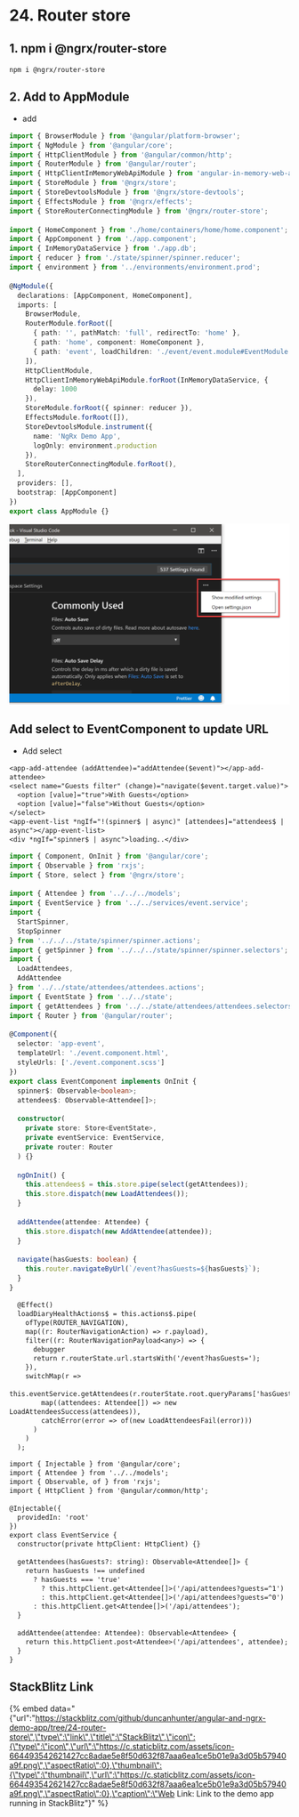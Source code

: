 # 24. Router store

## 1. npm i @ngrx/router-store

```text
npm i @ngrx/router-store
```

## 2.  Add to AppModule

* add

```typescript
import { BrowserModule } from '@angular/platform-browser';
import { NgModule } from '@angular/core';
import { HttpClientModule } from '@angular/common/http';
import { RouterModule } from '@angular/router';
import { HttpClientInMemoryWebApiModule } from 'angular-in-memory-web-api';
import { StoreModule } from '@ngrx/store';
import { StoreDevtoolsModule } from '@ngrx/store-devtools';
import { EffectsModule } from '@ngrx/effects';
import { StoreRouterConnectingModule } from '@ngrx/router-store';

import { HomeComponent } from './home/containers/home/home.component';
import { AppComponent } from './app.component';
import { InMemoryDataService } from './app.db';
import { reducer } from './state/spinner/spinner.reducer';
import { environment } from '../environments/environment.prod';

@NgModule({
  declarations: [AppComponent, HomeComponent],
  imports: [
    BrowserModule,
    RouterModule.forRoot([
      { path: '', pathMatch: 'full', redirectTo: 'home' },
      { path: 'home', component: HomeComponent },
      { path: 'event', loadChildren: './event/event.module#EventModule' }
    ]),
    HttpClientModule,
    HttpClientInMemoryWebApiModule.forRoot(InMemoryDataService, {
      delay: 1000
    }),
    StoreModule.forRoot({ spinner: reducer }),
    EffectsModule.forRoot([]),
    StoreDevtoolsModule.instrument({
      name: 'NgRx Demo App',
      logOnly: environment.production
    }),
    StoreRouterConnectingModule.forRoot(),
  ],
  providers: [],
  bootstrap: [AppComponent]
})
export class AppModule {}


```

![Image: Showing router events as actions in the devtools](.gitbook/assets/image%20%2812%29.png)

## Add select to EventComponent to update URL

* Add select

```markup
<app-add-attendee (addAttendee)="addAttendee($event)"></app-add-attendee>
<select name="Guests filter" (change)="navigate($event.target.value)">
  <option [value]="true">With Guests</option>
  <option [value]="false">Without Guests</option>
</select>
<app-event-list *ngIf="!(spinner$ | async)" [attendees]="attendees$ | async"></app-event-list>
<div *ngIf="spinner$ | async">loading..</div>

```



```typescript
import { Component, OnInit } from '@angular/core';
import { Observable } from 'rxjs';
import { Store, select } from '@ngrx/store';

import { Attendee } from '../../../models';
import { EventService } from '../../services/event.service';
import {
  StartSpinner,
  StopSpinner
} from '../../../state/spinner/spinner.actions';
import { getSpinner } from '../../../state/spinner/spinner.selectors';
import {
  LoadAttendees,
  AddAttendee
} from '../../state/attendees/attendees.actions';
import { EventState } from '../../state';
import { getAttendees } from '../../state/attendees/attendees.selectors';
import { Router } from '@angular/router';

@Component({
  selector: 'app-event',
  templateUrl: './event.component.html',
  styleUrls: ['./event.component.scss']
})
export class EventComponent implements OnInit {
  spinner$: Observable<boolean>;
  attendees$: Observable<Attendee[]>;

  constructor(
    private store: Store<EventState>,
    private eventService: EventService,
    private router: Router
  ) {}

  ngOnInit() {
    this.attendees$ = this.store.pipe(select(getAttendees));
    this.store.dispatch(new LoadAttendees());
  }

  addAttendee(attendee: Attendee) {
    this.store.dispatch(new AddAttendee(attendee));
  }

  navigate(hasGuests: boolean) {
    this.router.navigateByUrl(`/event?hasGuests=${hasGuests}`);
  }
}

```



```text
  @Effect()
  loadDiaryHealthActions$ = this.actions$.pipe(
    ofType(ROUTER_NAVIGATION),
    map((r: RouterNavigationAction) => r.payload),
    filter((r: RouterNavigationPayload<any>) => {
      debugger
      return r.routerState.url.startsWith('/event?hasGuests=');
    }),
    switchMap(r =>
      this.eventService.getAttendees(r.routerState.root.queryParams['hasGuests']).pipe(
        map((attendees: Attendee[]) => new LoadAttendeesSuccess(attendees)),
        catchError(error => of(new LoadAttendeesFail(error)))
      )
    )
  );
```

```text
import { Injectable } from '@angular/core';
import { Attendee } from '../../models';
import { Observable, of } from 'rxjs';
import { HttpClient } from '@angular/common/http';

@Injectable({
  providedIn: 'root'
})
export class EventService {
  constructor(private httpClient: HttpClient) {}

  getAttendees(hasGuests?: string): Observable<Attendee[]> {
    return hasGuests !== undefined
      ? hasGuests === 'true'
        ? this.httpClient.get<Attendee[]>('/api/attendees?guests=^1')
        : this.httpClient.get<Attendee[]>('/api/attendees?guests=^0')
      : this.httpClient.get<Attendee[]>('/api/attendees');
  }

  addAttendee(attendee: Attendee): Observable<Attendee> {
    return this.httpClient.post<Attendee>('/api/attendees', attendee);
  }
}

```

## StackBlitz Link

{% embed data="{\"url\":\"https://stackblitz.com/github/duncanhunter/angular-and-ngrx-demo-app/tree/24-router-store\",\"type\":\"link\",\"title\":\"StackBlitz\",\"icon\":{\"type\":\"icon\",\"url\":\"https://c.staticblitz.com/assets/icon-664493542621427cc8adae5e8f50d632f87aaa6ea1ce5b01e9a3d05b57940a9f.png\",\"aspectRatio\":0},\"thumbnail\":{\"type\":\"thumbnail\",\"url\":\"https://c.staticblitz.com/assets/icon-664493542621427cc8adae5e8f50d632f87aaa6ea1ce5b01e9a3d05b57940a9f.png\",\"aspectRatio\":0},\"caption\":\"Web Link: Link to the demo app running in StackBlitz\"}" %}




